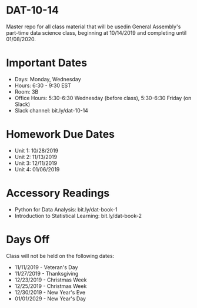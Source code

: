 # DAT-10-14
Master repo for all class material that will be usedin General Assembly's part-time data science class, beginning at 10/14/2019 and completing until 01/08/2020.  

# Important Dates
 - Days:  Monday, Wednesday
 - Hours: 6:30 - 9:30 EST
 - Room: 3B
 - Office Hours: 5:30-6:30 Wednesday (before class), 5:30-6:30 Friday (on Slack)
 - Slack channel: bit.ly/dat-10-14

# Homework Due Dates

 - Unit 1:  10/28/2019
 - Unit 2:  11/13/2019
 - Unit 3:  12/11/2019
 - Unit 4:  01/06/2019

# Accessory Readings

 - Python for Data Analysis:  bit.ly/dat-book-1
 - Introduction to Statistical Learning:  bit.ly/dat-book-2

# Days Off

Class will not be held on the following dates:
 - 11/11/2019 - Veteran's Day
 - 11/27/2019 - Thanksgiving
 - 12/23/2019 - Christmas Week
 - 12/25/2019 - Christmas Week
 - 12/30/2019 - New Year's Eve
 - 01/01/2029 - New Year's Day

